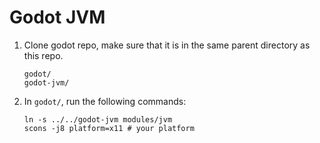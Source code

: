 # Godot JVM

1. Clone godot repo, make sure that it is in the same parent directory as this repo.
   ```
   godot/
   godot-jvm/
   ```

2. In `godot/`, run the following commands:
   ```
   ln -s ../../godot-jvm modules/jvm
   scons -j8 platform=x11 # your platform
   ```
